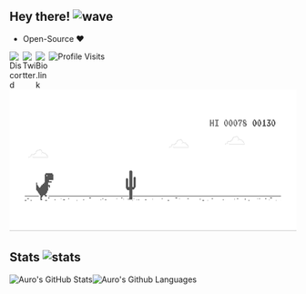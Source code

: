 ## Hey there! <img src= "https://cdn.discordapp.com/emojis/819139509613625354.gif?v=1" alt='wave' width="35px">

- Open-Source ❤

<a href="https://discord.gg/QZwzAF9xDq">
  <img align="left" alt="Discord" width="23px" src="https://raw.githubusercontent.com/peterthehan/peterthehan/master/assets/discord.svg" />
</a>
<a href="https://twitter.com/Aurolytical">
  <img align="left" alt="Twitter" width="23px" src="https://raw.githubusercontent.com/peterthehan/peterthehan/master/assets/twitter.svg" />
</a>
<a href="https://bio.link/Aurolytical">
  <img align="left" alt="Bio.link" width="23px" src="https://discord.com/assets/516bf0fae97628e22a3a3ec810a8c4ba.svg" />
</a>

![Profile Visits](https://komarev.com/ghpvc/?username=Aurolytical&color=blue&label=Profile-Visits&width=26px)

<a href="https://raw.githubusercontent.com/badosz0/badosz0/master/dino.gif">
<img height="250px" src="https://raw.githubusercontent.com/badosz0/badosz0/master/dino.gif" />
</a>

## Stats <img src= "https://cdn.discordapp.com/emojis/814508309113602064.png?size=96" alt='stats' width="32px">

![Auro's GitHub Stats](https://github-readme-stats.vercel.app/api?username=Aurolytical&show_icons=true&theme=tokyonight)![Auro's Github Languages](https://github-readme-stats.vercel.app/api/top-langs/?username=Aurolytical&theme=tokyonight)
